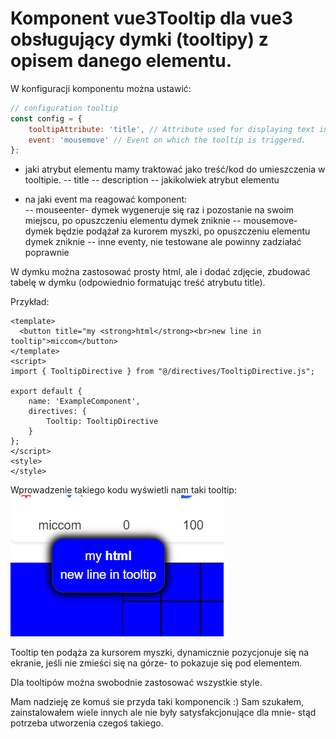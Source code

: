 # Komponent vue3Tooltip dla vue3 obsługujący dymki (tooltipy) z opisem danego elementu.

W konfiguracji komponentu można ustawić:
```js
// configuration tooltip
const config = {
    tooltipAttribute: 'title', // Attribute used for displaying text in the tooltip.
    event: 'mousemove' // Event on which the tooltip is triggered.
};
```
- jaki atrybut elementu mamy traktować jako treść/kod do umieszczenia w tooltipie.
   -- title
   -- description
   -- jakikolwiek atrybut elementu
  
- na jaki event ma reagować komponent:  
  -- mouseenter- dymek wygeneruje się raz i pozostanie na swoim miejscu, po opuszczeniu elementu dymek zniknie
  -- mousemove- dymek będzie podążał za kurorem myszki, po opuszczeniu elementu dymek zniknie
  -- inne eventy, nie testowane ale powinny zadziałać poprawnie 

W dymku można zastosować prosty html, ale i dodać zdjęcie, zbudować tabelę w dymku (odpowiednio formatując treść atrybutu title).

Przykład:

```vue
<template>
  <button title="my <strong>html</strong><br>new line in tooltip">miccom</button>
</template>
<script>
import { TooltipDirective } from "@/directives/TooltipDirective.js";

export default {
    name: 'ExampleComponent',
    directives: {
        Tooltip: TooltipDirective
    }
};
</script>
<style>
</style>
```

Wprowadzenie takiego kodu wyświetli nam taki tooltip:<br>
![basic usage](./images/image.png)

Tooltip ten podąża za kursorem myszki, dynamicznie pozycjonuje się na ekranie, jeśli nie zmieści się na górze- to pokazuje się pod elementem.

Dla  tooltipów można swobodnie zastosować wszystkie style.

Mam nadzieję ze komuś sie przyda taki komponencik :)
Sam szukałem, zainstalowałem wiele innych ale nie były satysfakcjonujące dla mnie- stąd potrzeba utworzenia czegoś takiego.

